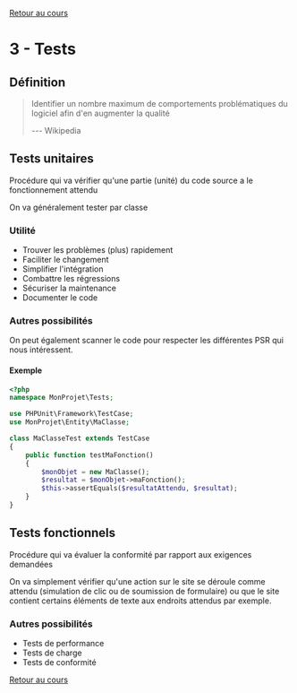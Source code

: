 [Retour au cours](../cours.md)

# 3 - Tests

## Définition

> Identifier un nombre maximum de comportements problématiques du logiciel afin d'en augmenter la qualité
>
> --- Wikipedia

## Tests unitaires

Procédure qui va vérifier qu'une partie (unité) du code source a le fonctionnement attendu

On va généralement tester par classe

### Utilité

* Trouver les problèmes (plus) rapidement
* Faciliter le changement
* Simplifier l'intégration
* Combattre les régressions
* Sécuriser la maintenance
* Documenter le code

### Autres possibilités

On peut également scanner le code pour respecter les différentes PSR qui nous intéressent.

#### Exemple

```php
<?php
namespace MonProjet\Tests;

use PHPUnit\Framework\TestCase;
use MonProjet\Entity\MaClasse;

class MaClasseTest extends TestCase
{
    public function testMaFonction()
    {
        $monObjet = new MaClasse();
        $resultat = $monObjet->maFonction();
        $this->assertEquals($resultatAttendu, $resultat);
    }
}

```

## Tests fonctionnels

Procédure qui va évaluer la conformité par rapport aux exigences demandées

On va simplement vérifier qu'une action sur le site se déroule comme attendu (simulation de clic ou de soumission de formulaire) ou que le site contient certains éléments de texte aux endroits attendus par exemple.

### Autres possibilités

* Tests de performance
* Tests de charge
* Tests de conformité

[Retour au cours](../cours.md)
